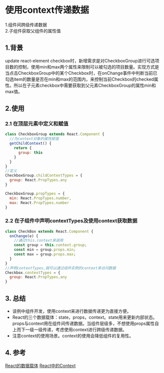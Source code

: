 # 使用context传递数据
1.组件间跨级传递数据  
2.子组件获取父组件的属性值

## 1.背景
update react-element checkbox时，新增需求是对CheckboxGroup进行可选项目数的控制，使用min和max两个属性来限制可以被勾选的项目数量。实现方式是当点击CheckboxGroup中的某个Checkbox时，在onChange事件中判断当前已勾选item的数量是否在min和max的范围内，来控制当前Checkbox的checked属性。所以在子元素checkbox中需要获取到父元素CheckboxGroup的属性min和max值。

## 2.使用

### 2.1 在顶层元素中定义和赋值
```jsx
class CheckboxGroup extends React.Component {
  //为context对象的属性赋值
  getChildContext() {
    return {
      group: this
    }
  }
}
//定义
CheckboxGroup.childContextTypes = {
  group: React.PropTypes.any
}

CheckboxGroup.propTypes = {
  min: React.PropTypes.number,
  max: React.PropTypes.number
}
```

### 2.2 在子组件中声明contextTypes及使用context获取数据
```jsx
class CheckBox extends React.Component {
  onChange(e) {
    //通过this.context来调用
    const group = this.context.group;
    const min = group.props.min;
    const max = group.props.max;
  }
}
//声明contextTypes,就可以通过组件实例的context来访问数据
Checkbox.contextTypes = {
  group: React.PropTypes.any
}
```

## 3. 总结
*   该例中组件开发，使用context来进行数据传递更为直接方便。
*   React的三个数据载体：state，props，context。state用来更新内部状态。props与context用在组件间传递数据。当组件层级多，不想使用props属性自上而下一级一级传递，考虑使用context进行跨级传递数据。
*   注意context的使用场景。context的使用会降低组件的复用性。

## 4. 参考
[React的数据载体](https://zhuanlan.zhihu.com/p/24655661)
[React中的Context](http://blog.csdn.net/liwusen/article/details/53408906)

